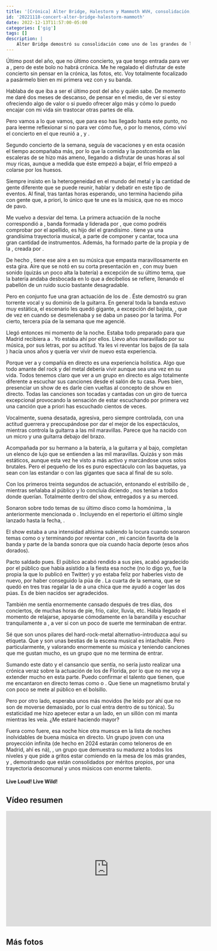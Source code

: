 ```yaml
---
title: '[Crónica] Alter Bridge, Halestorm y Mammoth WVH, consolidación, madurez y futuro'
id: '20221118-concert-alter-bridge-halestorm-mammoth'
date: 2022-12-13T11:57:00-05:00
categories: ['gig']
tags: []
description: |
    Alter Bridge demostró su consolidación como uno de los grandes de la mano de la madurez de Halestor y a proyección de Mammoth WVH
---
```


Último post del año, que no último concierto, ya que tengo entrada para ver a <important text="Evanescence" />, pero de este bolo no habrá crónica. Me he regalado el disfrutar de este concierto sin pensar en la crónica, las fotos, etc. Voy totalmente focalizado a pasármelo bien en mi primera vez con <important text="Amy Lee" /> y su banda.

Hablaba de que iba a ser el último post del año y quién sabe. De momento me daré dos meses de descanso, de pensar en el medio, de ver si estoy ofreciendo algo de valor o si puedo ofrecer algo más y cómo lo puedo encajar con mi vida sin trastocar otras partes de ella.

Pero vamos a lo que vamos, que para eso has llegado hasta este punto, no para leerme reflexionar si no para ver cómo fue, o por lo menos, cómo viví el concierto en el <important text="Palacio de Vistalegre" /> que reunió a <important text="Alter Bridge" />, <important text="Halestorm" /> y <important text="Mammoth WVH" />.

Segundo concierto de la semana, seguía de vacaciones y en esta ocasión el tiempo acompañaba más, por lo que la comida y la postcomida en las escaleras de <important text="Vistalegre" /> se hizo más ameno, llegando a disfrutar de unas horas al sol muy ricas, aunque a medida que éste empezó a bajar, el frío empezó a colarse por los huesos.

Siempre insisto en la heterogeneidad en el mundo del metal y la cantidad de gente diferente que se puede reunir, hablar y debatir en este tipo de eventos. Al final, tras tantas horas esperando, uno termina haciendo piña con gente que, a priori, lo único que te une es la música, que no es moco de pavo.

<post-image
    source="20221118-concert-alter-bridge-halestorm-mammoth/mammoth-1"
    title="Mammoth"
/>

Me vuelvo a desviar del tema. La primera actuación de la noche correspondió a <important text="Mammoth WVH" />, banda formada y liderada por <important text="Wolfgang Van Halen" />, que como podréis comprobar por el apellido, es hijo del el grandísimo <important text="Eddie Van Halen" />. <important text="Wolfgang" /> tiene ya una grandísima trayectoria musical, a parte de componer y cantar, toca una gran cantidad de instrumentos. Además, ha formado parte de la propia <important text="Van Halen" /> y de la <important text="Tremonti's Eponymus Band" />, creada por <important text="Mark Tremonti" />.

<post-image
    source="20221118-concert-alter-bridge-halestorm-mammoth/mammoth-3"
    title="Mammoth"
/>

De hecho <important text="Mammoth WVH" />, tiene ese aire a <important text="Alter Bridge" /> en su música que empasta maravillosamente en esta gira. Aire que se notó en su corta presentación en <important text="Vistalegre" />, con muy buen sonido (quizás un poco alta la batería) a excepción de su último tema, que la batería andaba desbocada en lo que a decibelios se refiere, llenando el pabellón de un ruido sucio bastante desagradable.

<post-image
    source="20221118-concert-alter-bridge-halestorm-mammoth/mammoth-2"
    title="Mammoth"
/>

Pero en conjunto fue una gran actuación de los de <important text="Wolfgang" />. Éste demostró su gran torrente vocal y su dominio de la guitarra. En general toda la banda estuvo muy estática, el escenario les quedó gigante, a excepción del bajista, <important text="Ronnie Ficarro" />, que de vez en cuando se desmelenaba y se daba un paseo por la tarima. Por cierto, tercera púa de la semana que me agencié.

<post-image
    source="20221118-concert-alter-bridge-halestorm-mammoth/mammoth-4"
    title="Mammoth"
/>

Llegó entonces mi momento de la noche. Estaba todo preparado para que Madrid recibiera a <important text="Halestorm" />. Yo estaba ahí por ellos. Llevo años maravillado por su música, por sus letras, por su actitud. Ya les vi reventar los bajos de <important text="Vistalegre" /> (la sala <important text="Black Box" />) hacía unos años y quería ver vivir de nuevo esta experiencia.

Porque ver a <important text="Lzzy" /> y compañía en directo es una experiencia holística. Algo que todo amante del rock y del metal debería vivir aunque sea una vez en su vida. Todos tenemos claro que ver a un grupo en directo es algo totalmente diferente a escuchar sus canciones desde el salón de tu casa. Pues bien, presenciar un show de <important text="Halestorm" /> es darle cien vueltas al concepto de show en directo. Todas las canciones son tocadas y cantadas con un giro de tuerca excepcional provocando la sensación de estar escuchando por primera vez una canción que a priori has escuchado cientos de veces.

<post-image
    source="20221118-concert-alter-bridge-halestorm-mammoth/halestorm-01"
    title="Halestorm"
/>

Vocalmente, <important text="Lzzy" /> suena desatada, agresiva, pero siempre controlada, con una actitud guerrera y preocupándose por dar el mejor de los espectáculos, mientras controla la guitarra a las mil maravillas. Parece que ha nacido con un micro y una guitarra debajo del brazo.

Acompañada por su hermano <important text="Arejay" /> a la batería, <important text="Joe Hottinger" /> a la guitarra y <important text="Josh Smith" /> al bajo, completan un elenco de lujo que se entienden a las mil maravillas. Quizás <important text="Josh" /> y <important text="Joe" /> son más estáticos, aunque esta vez he visto a <important text="Joe" /> más activo y marcándose unos solos brutales. Pero el pequeño de los <important text="Hale" /> es puro espectáculo con las baquetas, ya sean con las estandar o con las gigantes que saca al final de su solo.

<post-image
    source="20221118-concert-alter-bridge-halestorm-mammoth/halestorm-04"
    title="Halestorm"
/>

Con los primeros treinta segundos de actuación, entonando el estribillo de <important text="The Steeple" />, mientras señalaba al público y lo concluía diciendo <important text="'... and you are my people'" />, <important text="Lzzy Hale" /> nos tenían a todos donde querían. Totalmente dentro del show, entregados y a su merced.

<post-image
    source="20221118-concert-alter-bridge-halestorm-mammoth/halestorm-08"
    title="Halestorm"
/>

Sonaron sobre todo temas de su último disco como la homónima <important text="Back From The Death" />, la anteriormente mencionada <important text="The Steeple" /> o <important text="Wicked Ways" />. Incluyendo en el repertorio el último single lanzado hasta la fecha, <important text="Mine" />.

<post-image
    source="20221118-concert-alter-bridge-halestorm-mammoth/halestorm-06"
    title="Halestorm"
/>

El show estaba a una intensidad altísima subiendo la locura cuando sonaron temas como <important text="I Am The Fire" /> o <important text="Love Bites (So Do I)" /> y terminando por reventar <important text="Vistalegre" /> con <important text="I Miss the Misery" />, mi canción favorita de la banda y parte de la banda sonora que oía cuando hacía deporte (esos años dorados).

<post-image
    source="20221118-concert-alter-bridge-halestorm-mammoth/halestorm-07"
    title="Halestorm"
/>

Pacto saldado pues. El público acabó rendido a sus pies, <important text="Halestorm" /> acabó agradecido por el público que había asistido a la fiesta esa noche (no lo digo yo, fue la propia <important text="Lzzy" /> la que lo publicó en Twitter) y yo estaba feliz por haberles visto de nuevo, por haber conseguido la púa de <important text="Joe" /> . La cuarta de la semana, que se quedó en tres tras regalar la de <important text="Mammoth" /> a una chica que me ayudó a coger las dos púas. Es de bien nacidos ser agradecidos.

<post-image
    source="20221118-concert-alter-bridge-halestorm-mammoth/halestorm-10"
    title="Halestorm"
/>

También me sentía enormemente cansado después de tres días, dos conciertos, de muchas horas de pie, frío, calor, lluvia, etc. Había llegado el momento de relajarse, apoyarse cómodamente en la barandilla y escuchar tranquilamente a <important text="Alter Bridge" />, a ver si con un poco de suerte me terminaban de entrar.

<post-image
    source="20221118-concert-alter-bridge-halestorm-mammoth/alterBridge-1"
    title="Alter Bridge"
/>

Sé que <important text="Alter Bridge" /> son unos pilares del hard-rock-metal alternativo-introduzca aquí su etiqueta. Que <important text="Myles Kennedy" /> y <important text="Mark Tremonti" /> son unas bestias de la escena musical es intachable. Pero particularmente, y valorando enormemente su música y teniendo canciones que me gustan mucho, es un grupo que no me termina de entrar.

<post-image
    source="20221118-concert-alter-bridge-halestorm-mammoth/alterBridge-4"
    title="Alter Bridge"
/>

Sumando este dato y el cansancio que sentía, no sería justo realizar una crónica veraz sobre la actuación de los de Florida, por lo que no me voy a extender mucho en esta parte. Puedo confirmar el talento que tienen, que me encantaron en directo temas como <important text="Blackbird" /> o <important text="Pawns & Kings" />. Que <important text="Miles Kennedy" /> tiene un magnetismo brutal y con poco se mete al público en el bolsillo.

<post-image
    source="20221118-concert-alter-bridge-halestorm-mammoth/alterBridge-5"
    title="Alter Bridge"
/>

Pero por otro lado, esperaba unos <important text="Alter Bridge" /> más movidos (he leído por ahí que no son de moverse demasiado, por lo cual entra dentro de su tónica). Su estaticidad me hizo apetecer estar a un lado, en un sillón con mi manta mientras les veía. ¿Me estaré haciendo mayor?

<post-image
    source="20221118-concert-alter-bridge-halestorm-mammoth/alterBridge-6"
    title="Alter Bridge"
/>

Fuera como fuere, esa noche hice otra muesca en la lista de noches inolvidables de buena música en directo. Un grupo joven con una proyección infinita (de hecho en 2024 estarán como teloneros de <important text="Metallica" /> en Madrid, ahí es ná), <important text="Halestorm" />, un grupo que demuestra su madurez a todos los niveles y que pide a gritos estar comiendo en la mesa de los más grandes, y <important text="Alter Bridge" />, demostrando que están consolidados por méritos propios, por una trayectoria descomunal y unos músicos con enorme talento.

<h4>Live Loud! Live Wild!</h4>

## Vídeo resumen

<iframe class="video-container" width="560" height="315" src="https://www.youtube.com/embed/JK51tbeLmoI" title="YouTube video player" frameborder="0" allow="accelerometer; autoplay; clipboard-write; encrypted-media; gyroscope; picture-in-picture" allowfullscreen></iframe>

## Más fotos

<div class="image-gallery">
    <post-image
        source="20221118-concert-alter-bridge-halestorm-mammoth/alterBridge-2"
        title="Alter Bridge"
    />
    <post-image
        source="20221118-concert-alter-bridge-halestorm-mammoth/alterBridge-3"
        title="Alter Bridge"
    />
    <post-image
        source="20221118-concert-alter-bridge-halestorm-mammoth/alterBridge-7"
        title="Alter Bridge"
    />
    <post-image
        source="20221118-concert-alter-bridge-halestorm-mammoth/alterBridge-8"
        title="Alter Bridge"
    />
    <post-image
        source="20221118-concert-alter-bridge-halestorm-mammoth/halestorm-02"
        title="Halestorm"
    />
    <post-image
        source="20221118-concert-alter-bridge-halestorm-mammoth/halestorm-03"
        title="Halestorm"
    />
    <post-image
        source="20221118-concert-alter-bridge-halestorm-mammoth/halestorm-05"
        title="Halestorm"
    />
    <post-image
        source="20221118-concert-alter-bridge-halestorm-mammoth/halestorm-09"
        title="Halestorm"
    />
</div>